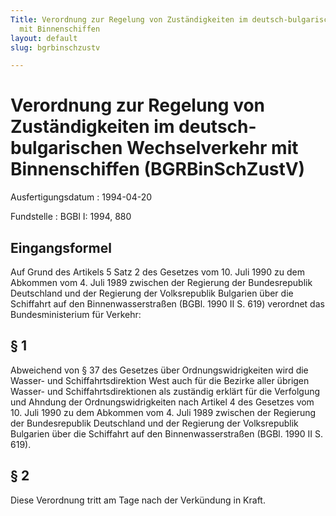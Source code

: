 ```yaml
---
Title: Verordnung zur Regelung von Zuständigkeiten im deutsch-bulgarischen Wechselverkehr
  mit Binnenschiffen
layout: default
slug: bgrbinschzustv

---
```


# Verordnung zur Regelung von Zuständigkeiten im deutsch-bulgarischen Wechselverkehr mit Binnenschiffen (BGRBinSchZustV)

Ausfertigungsdatum
:   1994-04-20

Fundstelle
:   BGBl I: 1994, 880



## Eingangsformel

Auf Grund des Artikels 5 Satz 2 des Gesetzes vom 10. Juli 1990 zu dem
Abkommen vom 4. Juli 1989 zwischen der Regierung der Bundesrepublik
Deutschland und der Regierung der Volksrepublik Bulgarien über die
Schiffahrt auf den Binnenwasserstraßen (BGBl. 1990 II S. 619)
verordnet das Bundesministerium für Verkehr:


## § 1

Abweichend von § 37 des Gesetzes über Ordnungswidrigkeiten wird die
Wasser- und Schiffahrtsdirektion West auch für die Bezirke aller
übrigen Wasser- und Schiffahrtsdirektionen als zuständig erklärt für
die Verfolgung und Ahndung der Ordnungswidrigkeiten nach Artikel 4 des
Gesetzes vom 10. Juli 1990 zu dem Abkommen vom 4. Juli 1989 zwischen
der Regierung der Bundesrepublik Deutschland und der Regierung der
Volksrepublik Bulgarien über die Schiffahrt auf den
Binnenwasserstraßen (BGBl. 1990 II S. 619).


## § 2

Diese Verordnung tritt am Tage nach der Verkündung in Kraft.

